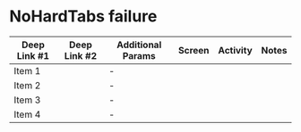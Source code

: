 # NoHardTabs failure

| Deep Link #1                  	| Deep Link #2                                  	| Additional Params 	| Screen 	| Activity 	| Notes 	|
|-------------------------------	|-----------------------------------------------	|-------------------	|--------	|----------	|-------	|
| Item 1                        	|                                               	|           -        	|        	|          	|       	|
| Item 2                          	|                                               	|           -        	|        	|          	|       	|
| Item 3                        	|                                               	|           -        	|        	|          	|       	|
| Item 4                        	|                                               	|           -        	|        	|          	|       	|
